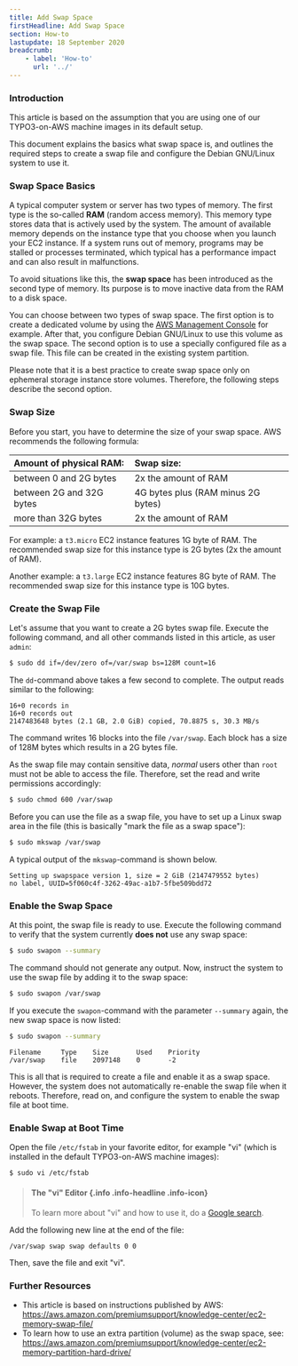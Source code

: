 ```yaml
---
title: Add Swap Space
firstHeadline: Add Swap Space
section: How-to
lastupdate: 18 September 2020
breadcrumb:
    - label: 'How-to'
      url: '../'
---
```


### Introduction

This article is based on the assumption that you are using one of our TYPO3-on-AWS machine images in its default setup.

This document explains the basics what swap space is, and outlines the required steps to create a swap file and configure the Debian GNU/Linux system to use it.

### Swap Space Basics

A typical computer system or server has two types of memory. The first type is the so-called **RAM** (random access memory). This memory type stores data that is actively used by the system. The amount of available memory depends on the instance type that you choose when you launch your EC2 instance. If a system runs out of memory, programs may be stalled or processes terminated, which typical has a performance impact and can also result in malfunctions.

To avoid situations like this, the **swap space** has been introduced as the second type of memory.
Its purpose is to move inactive data from the RAM to a disk space.

You can choose between two types of swap space. The first option is to create a dedicated volume by using the [AWS Management Console](https://console.aws.amazon.com/ec2/) for example. After that, you configure Debian GNU/Linux to use this volume as the swap space. The second option is to use a specially configured file as a swap file. This file can be created in the existing system partition.

Please note that it is a best practice to create swap space only on ephemeral storage instance store volumes. Therefore, the following steps describe the second option.

### Swap Size

Before you start, you have to determine the size of your swap space. AWS recommends the following formula:

| Amount of physical RAM:  | Swap size:                                        |
| :----------------------- | :------------------------------------------------ |
| between 0 and 2G bytes   | 2x the amount of RAM                              |
| between 2G and 32G bytes | 4G bytes plus (RAM minus 2G bytes)                |
| more than 32G bytes      | 2x the amount of RAM                              |

For example: a `t3.micro` EC2 instance features 1G byte of RAM. The recommended swap size for this instance type is 2G bytes (2x the amount of RAM).

Another example: a `t3.large` EC2 instance features 8G byte of RAM. The recommended swap size for this instance type is 10G bytes.

### Create the Swap File

Let's assume that you want to create a 2G bytes swap file. Execute the following command, and all other commands listed in this article, as user `admin`:

```bash
$ sudo dd if=/dev/zero of=/var/swap bs=128M count=16
```

The `dd`-command above takes a few second to complete. The output reads similar to the following:

```text
16+0 records in
16+0 records out
2147483648 bytes (2.1 GB, 2.0 GiB) copied, 70.8875 s, 30.3 MB/s
```

The command writes 16 blocks into the file `/var/swap`. Each block has a size of 128M bytes which results in a 2G bytes file.

As the swap file may contain sensitive data, *normal* users other than `root` must not be able to access the file.
Therefore, set the read and write permissions accordingly:

```bash
$ sudo chmod 600 /var/swap
```

Before you can use the file as a swap file, you have to set up a Linux swap area in the file (this is basically "mark the file as a swap space"):

```bash
$ sudo mkswap /var/swap
```

A typical output of the `mkswap`-command is shown below.

```text
Setting up swapspace version 1, size = 2 GiB (2147479552 bytes)
no label, UUID=5f060c4f-3262-49ac-a1b7-5fbe509bdd72
```

### Enable the Swap Space

At this point, the swap file is ready to use.
Execute the following command to verify that the system currently **does not** use any swap space:

```bash
$ sudo swapon --summary
```

The command should not generate any output. Now, instruct the system to use the swap file by adding it to the swap space:

```bash
$ sudo swapon /var/swap
```

If you execute the `swapon`-command with the parameter `--summary` again, the new swap space is now listed:

```bash
$ sudo swapon --summary
```
```text
Filename     Type    Size       Used    Priority
/var/swap    file    2097148    0       -2
```

This is all that is required to create a file and enable it as a swap space. However, the system does not automatically re-enable the swap file when it reboots. Therefore, read on, and configure the system to enable the swap file at boot time.

### Enable Swap at Boot Time

Open the file `/etc/fstab` in your favorite editor, for example "vi" (which is installed in the default TYPO3-on-AWS machine images):

```bash
$ sudo vi /etc/fstab
```

> #### The "vi" Editor {.info .info-headline .info-icon}
> To learn more about "vi" and how to use it, do a [Google search](https://www.google.com/search?q=vi+basic+usage).

Add the following new line at the end of the file:

```text
/var/swap swap swap defaults 0 0
```

Then, save the file and exit "vi".

### Further Resources

- This article is based on instructions published by AWS:<br />
  <https://aws.amazon.com/premiumsupport/knowledge-center/ec2-memory-swap-file/>
- To learn how to use an extra partition (volume) as the swap space, see:<br />
  <https://aws.amazon.com/premiumsupport/knowledge-center/ec2-memory-partition-hard-drive/>
